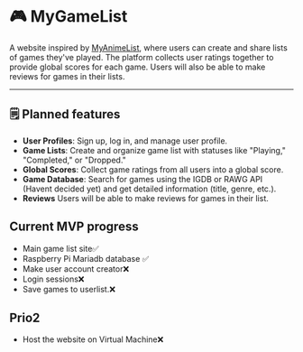 # 🎮 MyGameList

A website inspired by [MyAnimeList](https://myanimelist.net), where users can create and share lists of games they've played. The platform collects user ratings together to provide global scores for each game. Users will also be able to make reviews for games in their lists.

---

## 🗒️ Planned features

- **User Profiles**: Sign up, log in, and manage user profile.
- **Game Lists**: Create and organize game list with statuses like "Playing," "Completed," or "Dropped."
- **Global Scores**: Collect game ratings from all users into a global score.
- **Game Database**: Search for games using the IGDB or RAWG API (Havent decided yet) and get detailed information (title, genre, etc.).
- **Reviews** Users will be able to make reviews for games in their list.


## Current MVP progress
- Main game list site✅
- Raspberry Pi Mariadb database ✅
- Make user account creator❌
- Login sessions❌
- Save games to userlist.❌
## Prio2
- Host the website on Virtual Machine❌
